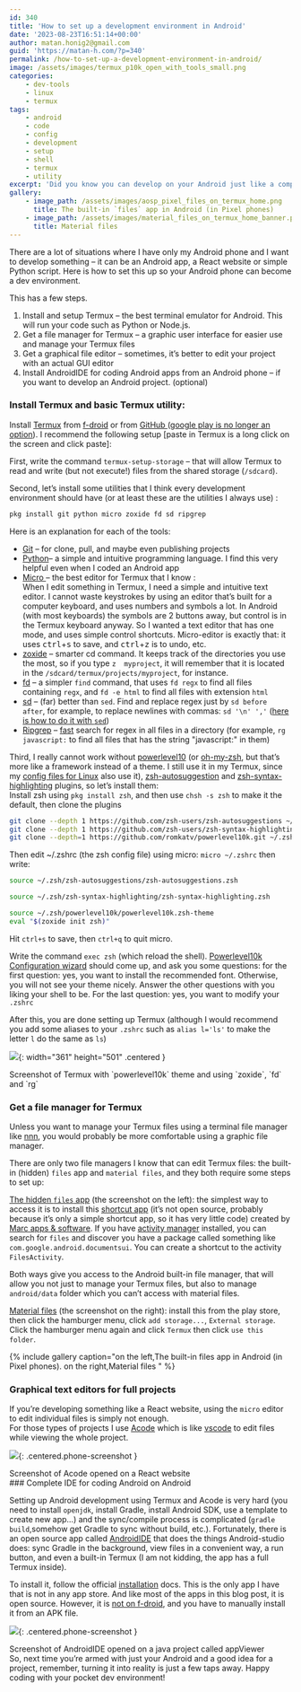 ```yaml
---
id: 340
title: 'How to set up a development environment in Android'
date: '2023-08-23T16:51:14+00:00'
author: matan.honig2@gmail.com
guid: 'https://matan-h.com/?p=340'
permalink: /how-to-set-up-a-development-environment-in-android/
image: /assets/images/termux_p10k_open_with_tools_small.png
categories:
    - dev-tools
    - linux
    - termux
tags:
    - android
    - code
    - config
    - development
    - setup
    - shell
    - termux
    - utility
excerpt: 'Did you know you can develop on your Android just like a computer?'
gallery:
    - image_path: /assets/images/aosp_pixel_files_on_termux_home.png
      title: The built-in `files` app in Android (in Pixel phones)
    - image_path: /assets/images/material_files_on_termux_home_banner.png
      title: Material files
---
```


There are a lot of situations where I have only my Android phone and I want to develop something – it can be an Android app, a React website or simple Python script. Here is how to set this up so your Android phone can become a dev environment.

This has a few steps.

1. Install and setup Termux – the best terminal emulator for Android. This will run your code such as Python or Node.js.
2. Get a file manager for Termux – a graphic user interface for easier use and manage your Termux files
3. Get a graphical file editor – sometimes, it’s better to edit your project with an actual GUI editor
4. Install AndroidIDE for coding Android apps from an Android phone – if you want to develop an Android project. (optional)

### Install Termux and basic Termux utility:

Install [Termux](https://termux.dev/en/) from [f-droid](https://f-droid.org/en/packages/com.termux/) or from [GitHub ](https://github.com/termux/termux-app#github)([google play is no longer an option](https://github.com/termux/termux-app#google-play-store-deprecated)). I recommend the following setup \[paste in Termux is a long click on the screen and click paste\]:

First, write the command `termux-setup-storage` – that will allow Termux to read and write (but not execute!) files from the shared storage (`/sdcard`).

Second, let’s install some utilities that I think every development environment should have (or at least these are the utilities I always use) :

```bash
pkg install git python micro zoxide fd sd ripgrep
```

Here is an explanation for each of the tools:

- [Git](https://xkcd.com/1597) – for clone, pull, and maybe even publishing projects
- [Python](https://www.python.org)– a simple and intuitive programming language. I find this very helpful even when I coded an Android app
- [Micro ](https://micro-editor.github.io)– the best editor for Termux that I know :   
    When I edit something in Termux, I need a simple and intuitive text editor. I cannot waste keystrokes by using an editor that’s built for a computer keyboard, and uses numbers and symbols a lot. In Android (with most keyboards) the symbols are 2 buttons away, but control is in the Termux keyboard anyway. So I wanted a text editor that has one mode, and uses simple control shortcuts. Micro-editor is exactly that: it uses <kbd>ctrl</kbd>+<kbd>s</kbd> to save, and <kbd>ctrl</kbd>+<kbd>z</kbd> is to undo, etc.
- [zoxide](https://github.com/ajeetdsouza/zoxide) – smarter cd command. It keeps track of the directories you use the most, so if you type `z  myproject`, it will remember that it is located in the `/sdcard/termux/projects/myproject`, for instance.
- [fd](https://github.com/sharkdp/fd) – a simpler `find` command, that uses `fd regx` to find all files containing `regx`, and `fd -e html` to find all files with extension `html`
- [sd](https://github.com/chmln/sd) – (far) better than `sed`. Find and replace regex just by `sd before after`, for example, to replace newlines with commas: `sd '\n' ','` ([here is how to do it with `sed`](https://unix.stackexchange.com/a/114948/448375))
- [Ripgrep](https://github.com/BurntSushi/ripgrep) – [fast](https://github.com/BurntSushi/ripgrep#quick-examples-comparing-tools) search for regex in all files in a directory (for example, `rg javascript:` to find all files that has the string "javascript:" in them)

Third, I really cannot work without [powerlevel10](https://github.com/romkatv/powerlevel10k) (or [oh-my-zsh](https://ohmyz.sh/), but that’s more like a framework instead of a theme. I still use it in my Termux, since my [config files for Linux](/my-linux-config-files) also use it), [zsh-autosuggestion](https://github.com/zsh-users/zsh-autosuggestions) and [zsh-syntax-highlighting](https://github.com/zsh-users/zsh-syntax-highlighting) plugins, so let’s install them:  
Install zsh using `pkg install zsh`, and then use `chsh -s zsh` to make it the default, then clone the plugins

```bash
git clone --depth 1 https://github.com/zsh-users/zsh-autosuggestions ~/.zsh/zsh-autosuggestions
git clone --depth 1 https://github.com/zsh-users/zsh-syntax-highlighting.git ~/.zsh/zsh-syntax-highlighting
git clone --depth=1 https://github.com/romkatv/powerlevel10k.git ~/.zsh/powerlevel10k
```

Then edit ~/.zshrc (the zsh config file) using micro: `micro ~/.zshrc` then write:

```bash
source ~/.zsh/zsh-autosuggestions/zsh-autosuggestions.zsh

source ~/.zsh/zsh-syntax-highlighting/zsh-syntax-highlighting.zsh

source ~/.zsh/powerlevel10k/powerlevel10k.zsh-theme
eval "$(zoxide init zsh)" 
```

Hit `ctrl+s` to save, then `ctrl+q` to quit micro.

Write the command `exec zsh` (which reload the shell). [Powerlevel10k Configuration wizard](https://github.com/romkatv/powerlevel10k#configuration-wizard) should come up, and ask you some questions: for the first question: yes, you want to install the recommended font. Otherwise, you will not see your theme nicely. Answer the other questions with you liking your shell to be. For the last question: yes, you want to modify your `.zshrc`

After this, you are done setting up Termux (although I would recommend you add some aliases to your `.zshrc` such as `alias l='ls'` to make the letter `l` do the same as `ls`)

![](/assets/images/termux_p10k_open_with_tools_small.png){: width="361" height="501" .centered }

<figcaption class="caption-center" markdown="block">
Screenshot of Termux with `powerlevel10k` theme and using `zoxide`, ⁣`fd` and `rg`
</figcaption>

### Get a file manager for Termux

Unless you want to manage your Termux files using a terminal file manager like [nnn](https://github.com/jarun/nnn), you would probably be more comfortable using a graphic file manager.

There are only two file managers I know that can edit Termux files: the built-in (hidden) `files` app and `material files`, and they both require some steps to set up:

[The hidden `files` app](https://www.reddit.com/r/androidapps/comments/tnpitz/how_can_i_activate_this_powerful_hidden_explorer) (the screenshot on the left): the simplest way to access it is to install this [shortcut app](https://play.google.com/store/apps/details?id=com.marc.files) (it’s not open source, probably because it’s only a simple shortcut app, so it has very little code) created by [Marc apps &amp; software](https://github.com/Marc-JB). If you have [activity manager](https://github.com/sdex/ActivityManager) installed, you can search for `files` and discover you have a package called something like `com.google.android.documentsui`. You can create a shortcut to the activity `FilesActivity`.

Both ways give you access to the Android built-in file manager, that will allow you not just to manage your Termux files, but also to manage `android/data` folder which you can’t access with material files.

[Material files](https://play.google.com/store/apps/details?id=me.zhanghai.android.files) (the screenshot on the right): install this from the play store, then click the hamburger menu, click `add storage...`, `External storage`. Click the hamburger menu again and click `Termux` then click `use this folder`.

<!-- ![](/assets/images/aosp_pixel_files_on_termux_home.png)
<figcaption class="caption-center">The built-in `files` app in Android (in Pixel phones)</figcaption>

![](/assets/images/material_files_on_termux_home_banner.png)
<figcaption class="caption-center">Material files</figcaption> -->

{% include gallery caption="on the left,The built-in files app in Android (in Pixel phones). on the right,Material files " %}


### **Graphical text editors for full projects**
If you’re developing something like a React website, using the `micro` editor to edit individual files is simply not enough.  
For those types of projects I use [Acode](https://www.f-droid.org/packages/com.foxdebug.acode) which is like [vscode](https://code.visualstudio.com) to edit files while viewing the whole project.

![](/assets/images/acode-_opened_on_transform.png){: .centered.phone-screenshot }
<figcaption class="caption-center">Screenshot of Acode opened on a React website</figcaption>
### Complete IDE for coding Android on Android

Setting up Android development using Termux and Acode is very hard (you need to install `openjdk`, install Gradle, install Android SDK, use a template to create new app…) and the sync/compile process is complicated (`gradle build`,⁣somehow get Gradle to sync without build, etc.). Fortunately, there is an open source app called [AndroidIDE](https://github.com/AndroidIDEOfficial/AndroidIDE) that does the things Android-studio does: sync Gradle in the background, view files in a convenient way, a run button, and even a built-in Termux (I am not kidding, the app has a full Termux inside).

To install it, follow the official [installation](https://androidide.com/docs/installation) docs. This is the only app I have that is not in any app store. And like most of the apps in this blog post, it is open source. However, it is [not on f-droid](https://github.com/AndroidIDEOfficial/AndroidIDE/issues/545), and you have to manually install it from an APK file.

![](/assets/images/androidide_open_in_appviewer.png){: .centered.phone-screenshot }
<figcaption class="caption-center">Screenshot of AndroidIDE opened on a java project called appViewer</figcaption>
So, next time you’re armed with just your Android and a good idea for a project, remember, turning it into reality is just a few taps away. Happy coding with your pocket dev environment!